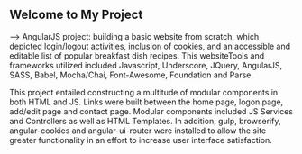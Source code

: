 ## Welcome to My Project
 -->
AngularJS project: building a basic website from scratch, which depicted login/logout activities, inclusion of cookies, and an accessible and editable list of popular breakfast dish recipes.  This websiteTools and frameworks utilized included Javascript, Underscore, JQuery, AngularJS, SASS, Babel, Mocha/Chai, Font-Awesome, Foundation and Parse.  

This project entailed constructing a multitude of modular components in both HTML and JS.  Links were built between the home page, logon page, add/edit page and contact page.  Modular components included JS Services and Controllers as well as HTML Templates.  In addition, gulp, browserify, angular-cookies and angular-ui-router were installed to allow the site greater functionality in an effort to increase user interface satisfaction. 

 
